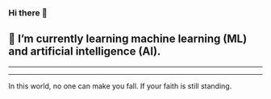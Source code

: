 ### Hi there 👋

## 🌱 I’m currently learning  machine learning (ML) and artificial intelligence (AI).
---




---
In this world, no one can make you fall. If your faith is still standing.
<!--
**XiayuFish/XiayuFish** is a ✨ _special_ ✨ repository because its `README.md` (this file) appears on your GitHub profile.

Here are some ideas to get you started:

- 🔭 I’m currently working on ...

- 👯 I’m looking to collaborate on ...
- 🤔 I’m looking for help with ...
- 💬 Ask me about ...
- 📫 How to reach me: ...
- 😄 Pronouns: ...
- ⚡ Fun fact: ...
-->
